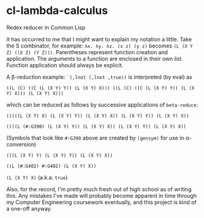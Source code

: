 # cl-lambda-calculus
Redex reducer in Common Lisp

It has occurred to me that I might want to explain my notation a little. Take the S combinator, for example: `λx. λy. λz. (x z) (y z)` becomes `(L (X Y Z) ((X Z) (Y Z)))`. Parentheses represent function creation and application. The arguments to a function are enclosed in their own list. Function application should always be explicit.

A β-reduction example: `` `(,lnot (,lnot ,true)) `` is interpreted (by eval) as

`((L (C) ((C (L (X Y) Y)) (L (X Y) X))) ((L (C) ((C (L (X Y) Y)) (L (X Y) X))) (L (X Y) X)))`

which can be reduced as follows by successive applications of `beta-reduce`:

`(((((L (X Y) X) (L (X Y) Y)) (L (X Y) X)) (L (X Y) Y)) (L (X Y) X))`

`((((L (#:G390) (L (X Y) Y)) (L (X Y) X)) (L (X Y) Y)) (L (X Y) X))`

(Symbols that look like `#:G390` above are created by `(gensym)` for use in α-conversion)

`(((L (X Y) Y) (L (X Y) Y)) (L (X Y) X))`

`((L (#:G402) #:G402) (L (X Y) X))`

`(L (X Y) X)` (a.k.a. `true`)

Also, for the record, I'm pretty much fresh out of high school as of writing this. Any mistakes I've made will probably become apparent in time through my Computer Engineering coursework eventually, and this project is kind of a one-off anyway.
